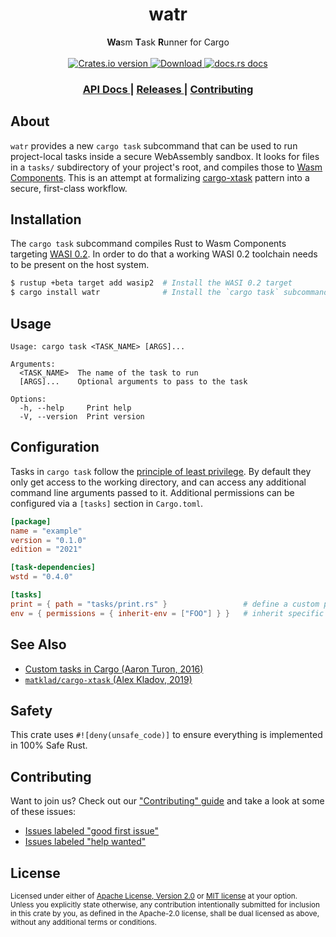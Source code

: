 <h1 align="center">watr</h1>
<div align="center">
  <strong>Wa</strong>sm <strong>T</strong>ask <strong>R</strong>unner for Cargo
</div>

<br />

<div align="center">
  <!-- Crates version -->
  <a href="https://crates.io/crates/cargo-task">
    <img src="https://img.shields.io/crates/v/cargo-task.svg?style=flat-square"
    alt="Crates.io version" />
  </a>
  <!-- Downloads -->
  <a href="https://crates.io/crates/cargo-task">
    <img src="https://img.shields.io/crates/d/cargo-task.svg?style=flat-square"
      alt="Download" />
  </a>
  <!-- docs.rs docs -->
  <a href="https://docs.rs/cargo-task">
    <img src="https://img.shields.io/badge/docs-latest-blue.svg?style=flat-square"
      alt="docs.rs docs" />
  </a>
</div>

<div align="center">
  <h3>
    <a href="https://docs.rs/cargo-task">
      API Docs
    </a>
    <span> | </span>
    <a href="https://github.com/yoshuawuyts/cargo-task/releases">
      Releases
    </a>
    <span> | </span>
    <a href="https://github.com/yoshuawuyts/cargo-task/blob/master.github/CONTRIBUTING.md">
      Contributing
    </a>
  </h3>
</div>

## About

`watr` provides a new `cargo task` subcommand that can be used to run
project-local tasks inside a secure WebAssembly sandbox. It looks for files in a
`tasks/` subdirectory of your project's root, and compiles those to [Wasm
Components](https://component-model.bytecodealliance.org). This is an attempt at
formalizing [cargo-xtask](https://github.com/matklad/cargo-xtask) pattern into a
secure, first-class workflow.

## Installation

The `cargo task` subcommand compiles Rust to Wasm Components targeting [WASI
0.2](https://wasi.dev). In order to do that a working WASI 0.2 toolchain needs
to be present on the host system.

```sh
$ rustup +beta target add wasip2  # Install the WASI 0.2 target
$ cargo install watr              # Install the `cargo task` subcommand
```

## Usage

```text
Usage: cargo task <TASK_NAME> [ARGS]...

Arguments:
  <TASK_NAME>  The name of the task to run
  [ARGS]...    Optional arguments to pass to the task

Options:
  -h, --help     Print help
  -V, --version  Print version
```

## Configuration

Tasks in `cargo task` follow the [principle of least
privilege](https://en.wikipedia.org/wiki/Principle_of_least_privilege). By
default they only get access to the working directory, and can access any
additional command line arguments passed to it. Additional permissions can be
configured via a `[tasks]` section in `Cargo.toml`.

```toml
[package]
name = "example"
version = "0.1.0"
edition = "2021"

[task-dependencies]
wstd = "0.4.0"

[tasks]
print = { path = "tasks/print.rs" }                 # define a custom path for the task
env = { permissions = { inherit-env = ["FOO"] } }   # inherit specific env vars
```

## See Also

- [Custom tasks in Cargo (Aaron Turon, 2016)](http://aturon.github.io/tech/2018/04/05/workflows/)
- [`matklad/cargo-xtask` (Alex Kladov, 2019)](https://github.com/matklad/cargo-xtask)

## Safety
This crate uses ``#![deny(unsafe_code)]`` to ensure everything is implemented in
100% Safe Rust.

## Contributing
Want to join us? Check out our ["Contributing" guide][contributing] and take a
look at some of these issues:

- [Issues labeled "good first issue"][good-first-issue]
- [Issues labeled "help wanted"][help-wanted]

[contributing]: https://github.com/yoshuawuyts/cargo-task/blob/master.github/CONTRIBUTING.md
[good-first-issue]: https://github.com/yoshuawuyts/cargo-task/labels/good%20first%20issue
[help-wanted]: https://github.com/yoshuawuyts/cargo-task/labels/help%20wanted

## License

<sup>
Licensed under either of <a href="LICENSE-APACHE">Apache License, Version
2.0</a> or <a href="LICENSE-MIT">MIT license</a> at your option.
</sup>

<br/>

<sub>
Unless you explicitly state otherwise, any contribution intentionally submitted
for inclusion in this crate by you, as defined in the Apache-2.0 license, shall
be dual licensed as above, without any additional terms or conditions.
</sub>
